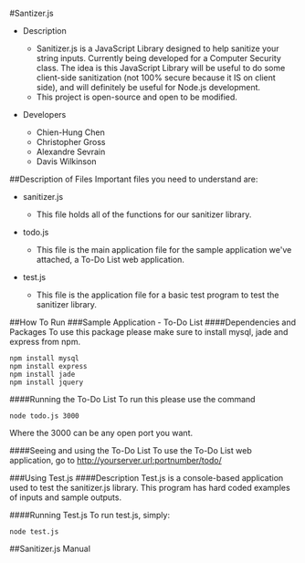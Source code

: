 #Santizer.js

- Description
	- Sanitizer.js is a JavaScript Library designed to help sanitize your string inputs. Currently being developed for a Computer Security class. The idea is this JavaScript Library will be useful to do some client-side sanitization (not 100% secure because it IS on client side), and will definitely be useful for Node.js development.
	- This project is open-source and open to be modified.

- Developers
	- Chien-Hung Chen
	- Christopher Gross
	- Alexandre Sevrain
	- Davis Wilkinson

##Description of Files
Important files you need to understand are:

- sanitizer.js
	- This file holds all of the functions for our sanitizer library.

- todo.js
	- This file is the main application file for the sample application we've attached, a To-Do List web application.

- test.js
	- This file is the application file for a basic test program to test the sanitizer library.
	
##How To Run
###Sample Application - To-Do List
####Dependencies and Packages
To use this package please make sure to install mysql, jade and express from npm.

    npm install mysql
	npm install express
	npm install jade
	npm install jquery


####Running the To-Do List
To run this please use the command

    node todo.js 3000

Where the 3000 can be any open port you want.

####Seeing and using the To-Do List
To use the To-Do List web application, go to http://yourserver.url:portnumber/todo/

###Using Test.js
####Description
Test.js is a console-based application used to test the sanitizer.js library. This program has hard coded examples of inputs and sample outputs.

####Running Test.js
To run test.js, simply:

	node test.js


##Sanitizer.js Manual